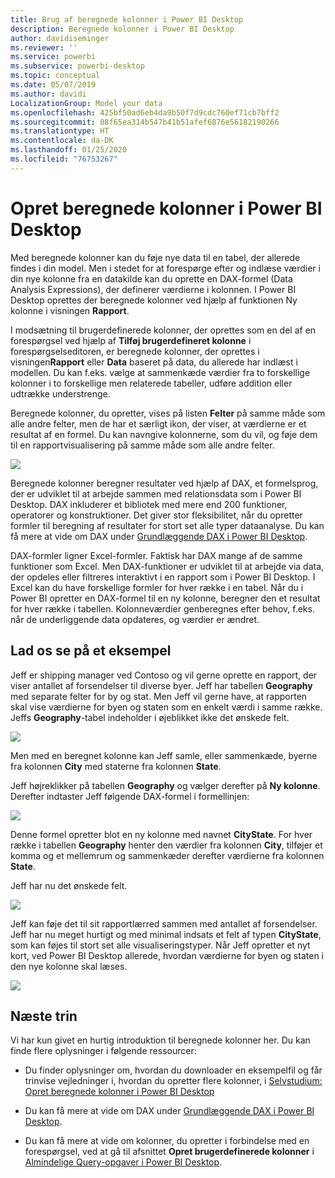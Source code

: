 ```yaml
---
title: Brug af beregnede kolonner i Power BI Desktop
description: Beregnede kolonner i Power BI Desktop
author: davidiseminger
ms.reviewer: ''
ms.service: powerbi
ms.subservice: powerbi-desktop
ms.topic: conceptual
ms.date: 05/07/2019
ms.author: davidi
LocalizationGroup: Model your data
ms.openlocfilehash: 425bf50ad6eb4da9b50f7d9cdc760ef71cb7bff2
ms.sourcegitcommit: 08f65ea314b547b41b51afef6876e56182190266
ms.translationtype: HT
ms.contentlocale: da-DK
ms.lasthandoff: 01/25/2020
ms.locfileid: "76753267"
---
```

# <a name="create-calculated-columns-in-power-bi-desktop"></a>Opret beregnede kolonner i Power BI Desktop
Med beregnede kolonner kan du føje nye data til en tabel, der allerede findes i din model. Men i stedet for at forespørge efter og indlæse værdier i din nye kolonne fra en datakilde kan du oprette en DAX-formel (Data Analysis Expressions), der definerer værdierne i kolonnen. I Power BI Desktop oprettes der beregnede kolonner ved hjælp af funktionen Ny kolonne i visningen **Rapport**.

I modsætning til brugerdefinerede kolonner, der oprettes som en del af en forespørgsel ved hjælp af **Tilføj brugerdefineret kolonne** i forespørgselseditoren, er beregnede kolonner, der oprettes i visningen**Rapport** eller **Data** baseret på data, du allerede har indlæst i modellen. Du kan f.eks. vælge at sammenkæde værdier fra to forskellige kolonner i to forskellige men relaterede tabeller, udføre addition eller udtrække understrenge.

Beregnede kolonner, du opretter, vises på listen **Felter** på samme måde som alle andre felter, men de har et særligt ikon, der viser, at værdierne er et resultat af en formel. Du kan navngive kolonnerne, som du vil, og føje dem til en rapportvisualisering på samme måde som alle andre felter.

![](media/desktop-calculated-columns/calccolinpbid_fields.png)

Beregnede kolonner beregner resultater ved hjælp af DAX, et formelsprog, der er udviklet til at arbejde sammen med relationsdata som i Power BI Desktop. DAX inkluderer et bibliotek med mere end 200 funktioner, operatorer og konstruktioner. Det giver stor fleksibilitet, når du opretter formler til beregning af resultater for stort set alle typer dataanalyse. Du kan få mere at vide om DAX under [Grundlæggende DAX i Power BI Desktop](desktop-quickstart-learn-dax-basics.md).

DAX-formler ligner Excel-formler. Faktisk har DAX mange af de samme funktioner som Excel. Men DAX-funktioner er udviklet til at arbejde via data, der opdeles eller filtreres interaktivt i en rapport som i Power BI Desktop. I Excel kan du have forskellige formler for hver række i en tabel. Når du i Power BI opretter en DAX-formel til en ny kolonne, beregner den et resultat for hver række i tabellen. Kolonneværdier genberegnes efter behov, f.eks. når de underliggende data opdateres, og værdier er ændret.

## <a name="lets-look-at-an-example"></a>Lad os se på et eksempel
Jeff er shipping manager ved Contoso og vil gerne oprette en rapport, der viser antallet af forsendelser til diverse byer. Jeff har tabellen **Geography** med separate felter for by og stat. Men Jeff vil gerne have, at rapporten skal vise værdierne for byen og staten som en enkelt værdi i samme række. Jeffs **Geography**-tabel indeholder i øjeblikket ikke det ønskede felt.

![](media/desktop-calculated-columns/calccolinpbid_cityandstatefields.png)

Men med en beregnet kolonne kan Jeff samle, eller sammenkæde, byerne fra kolonnen **City** med staterne fra kolonnen **State**.

Jeff højreklikker på tabellen **Geography** og vælger derefter på **Ny kolonne**. Derefter indtaster Jeff følgende DAX-formel i formellinjen:

![](media/desktop-calculated-columns/calccolinpbid_formula.png)

Denne formel opretter blot en ny kolonne med navnet **CityState**. For hver række i tabellen **Geography** henter den værdier fra kolonnen **City**, tilføjer et komma og et mellemrum og sammenkæder derefter værdierne fra kolonnen **State**.

Jeff har nu det ønskede felt.

![](media/desktop-calculated-columns/calccolinpbid_citystatefield.png)

Jeff kan føje det til sit rapportlærred sammen med antallet af forsendelser. Jeff har nu meget hurtigt og med minimal indsats et felt af typen **CityState**, som kan føjes til stort set alle visualiseringstyper. Når Jeff opretter et nyt kort, ved Power BI Desktop allerede, hvordan værdierne for byen og staten i den nye kolonne skal læses.

![](media/desktop-calculated-columns/calccolinpbid_citystatemap.png)

## <a name="next-steps"></a>Næste trin
Vi har kun givet en hurtig introduktion til beregnede kolonner her. Du kan finde flere oplysninger i følgende ressourcer:

* Du finder oplysninger om, hvordan du downloader en eksempelfil og får trinvise vejledninger i, hvordan du opretter flere kolonner, i [Selvstudium: Opret beregnede kolonner i Power BI Desktop](desktop-tutorial-create-calculated-columns.md)

* Du kan få mere at vide om DAX under [Grundlæggende DAX i Power BI Desktop](desktop-quickstart-learn-dax-basics.md).

* Du kan få mere at vide om kolonner, du opretter i forbindelse med en forespørgsel, ved at gå til afsnittet **Opret brugerdefinerede kolonner** i [Almindelige Query-opgaver i Power BI Desktop](desktop-common-query-tasks.md).  

